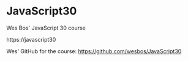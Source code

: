 # JavaScript30
Wes Bos' JavaScript 30 course

https://javascript30

Wes' GitHub for the course: https://github.com/wesbos/JavaScript30
